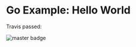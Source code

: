 # Go Example: Hello World

Travis passed:

![master badge](https://travis-ci.org/chavo1/go-hello.svg?branch=master)
